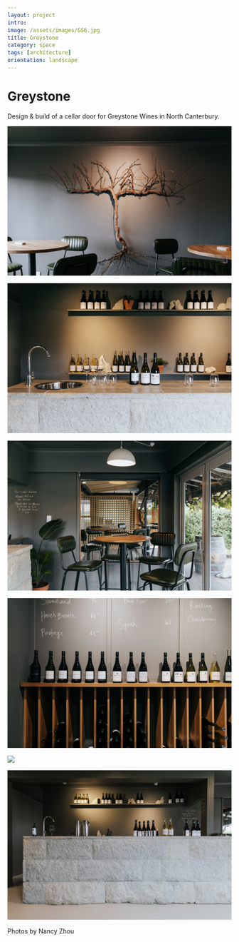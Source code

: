 ```yaml
---
layout: project
intro: 
image: /assets/images/GS6.jpg
title: Greystone
category: space
tags: [architecture]
orientation: landscape
---
```


# Greystone

Design & build of a cellar door for Greystone Wines in North Canterbury.

![](/assets/images/GS1.jpg)

![](/assets/images/GS2.jpg)

![](/assets/images/GS3.jpg)

![](/assets/images/GS4.jpg)

![](/assets/images/GS5.jpg)

![](/assets/images/GS6.jpg)

Photos by Nancy Zhou

